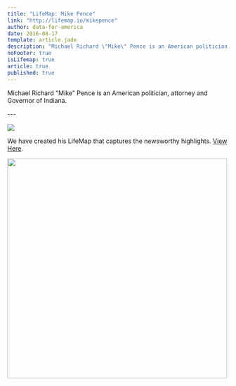 ```yaml
---
title: "LifeMap: Mike Pence"
link: "http://lifemap.io/mikepence"
author: data-for-america
date: 2016-08-17
template: article.jade
description: "Michael Richard \"Mike\" Pence is an American politician, attorney and Governor of Indiana."
noFooter: true
isLifemap: true
article: true
published: true
---
```


<p>
  Michael Richard "Mike" Pence is an American politician, attorney and Governor of Indiana.
</p>
---
<p>
<img class="ui medium image" style="margin: 0 auto;" src="http://lifemap.io/img/mikepence.gif" />
</p>
<p>
   We have created his LifeMap that captures the newsworthy highlights. <a href="http://lifemap.io/mikepence/" target="_blank">View Here</a>.
</p>
<a href="http://lifemap.io/mikepence/" target="_blank">
<img class="ui medium image" style="width:500px; margin: 0 auto;" src="/img/lifemap/mikepence.jpg" />
</a>
